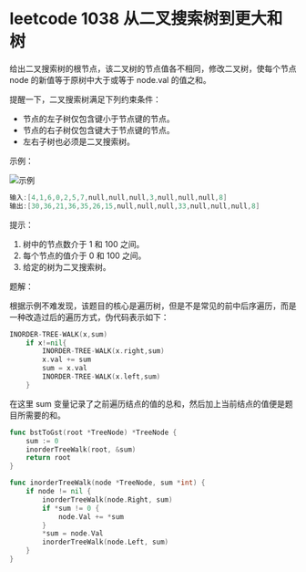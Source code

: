 # leetcode 1038 从二叉搜索树到更大和树

给出二叉搜索树的根节点，该二叉树的节点值各不相同，修改二叉树，使每个节点 node 的新值等于原树中大于或等于 node.val 的值之和。

提醒一下，二叉搜索树满足下列约束条件：

- 节点的左子树仅包含键小于节点键的节点。
- 节点的右子树仅包含键大于节点键的节点。
- 左右子树也必须是二叉搜索树。

示例：

![示例](https://cnymw.github.io/GolangStudy/docs/img/数据结构-二叉树-示例1.png)

```go
输入:[4,1,6,0,2,5,7,null,null,null,3,null,null,null,8]
输出:[30,36,21,36,35,26,15,null,null,null,33,null,null,null,8]
```

提示：

1. 树中的节点数介于 1 和 100 之间。
2. 每个节点的值介于 0 和 100 之间。
3. 给定的树为二叉搜索树。

题解：

根据示例不难发现，该题目的核心是遍历树，但是不是常见的前中后序遍历，而是一种改造过后的遍历方式，伪代码表示如下：

```go
INORDER-TREE-WALK(x,sum)
    if x!=nil{
    	INORDER-TREE-WALK(x.right,sum)
    	x.val += sum
    	sum = x.val
    	INORDER-TREE-WALK(x.left,sum)
    }
```

在这里 sum 变量记录了之前遍历结点的值的总和，然后加上当前结点的值便是题目所需要的和。

```go
func bstToGst(root *TreeNode) *TreeNode {
    sum := 0
    inorderTreeWalk(root, &sum)
    return root
}

func inorderTreeWalk(node *TreeNode, sum *int) {
    if node != nil {
        inorderTreeWalk(node.Right, sum)
        if *sum != 0 {
            node.Val += *sum
        }
        *sum = node.Val
        inorderTreeWalk(node.Left, sum)
    }
}
```
